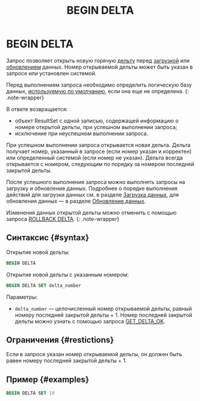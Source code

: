 ﻿---
layout: default
title: BEGIN DELTA
nav_order: 2
parent: Запросы SQL+
grand_parent: Справочная информация
has_children: false
has_toc: false
---

# BEGIN DELTA

Запрос позволяет открыть новую горячую [дельту](../../../overview/main_concepts/delta/delta.md) 
перед [загрузкой](../../../working_with_system/data_upload/data_upload.md) или 
[обновлением](../../../working_with_system/data_update/data_update.md) данных. Номер открываемой дельты может быть 
указан в запросе или установлен системой.

Перед выполнением запроса необходимо определить логическую базу данных, 
[используемую по умолчанию](../../../working_with_system/other_features/default_db_set-up/default_db_set-up.md), 
если она еще не определена.
{: .note-wrapper}

В ответе возвращается:
*   объект ResultSet c одной записью, содержащей информацию о номере открытой дельты, при успешном 
    выполнении запроса;
*   исключение при неуспешном выполнении запроса.

При успешном выполнении запроса открывается новая дельта. Дельта получает номер, указанный в запросе 
(если номер указан и корректен) или определенный системой (если номер не указан). Дельта всегда открывается 
с номером, следующим по порядку за номером последней закрытой дельты.

После успешного выполнения запроса можно выполнять запросы на загрузку и обновление данных. 
Подробнее о порядке выполнения действий для загрузки данных см. в разделе 
[Загрузка данных](../../../working_with_system/data_upload/data_upload.md), для обновления данных — в разделе 
[Обновление данных](../../../working_with_system/data_update/data_update.md).

Изменения данных открытой дельты можно отменить с помощью запроса [ROLLBACK DELTA](../ROLLBACK_DELTA/ROLLBACK_DELTA.md).
{: .note-wrapper}

## Синтаксис {#syntax}

Открытие новой дельты:
```sql
BEGIN DELTA
```

Открытие новой дельты с указанным номером:
```sql
BEGIN DELTA SET delta_number
```

Параметры:
*   `delta_number` — целочисленный номер открываемой дельты, равный номеру последней закрытой дельты + 1. 
    Номер последней закрытой дельты можно узнать с помощью запроса 
    [GET_DELTA_OK](../GET_DELTA_OK/GET_DELTA_OK.md).
    
## Ограничения {#restictions}

Если в запросе указан номер открываемой дельты, он должен быть равен номеру последней закрытой дельты + 1.

## Пример {#examples}

```sql
BEGIN DELTA SET 10
```